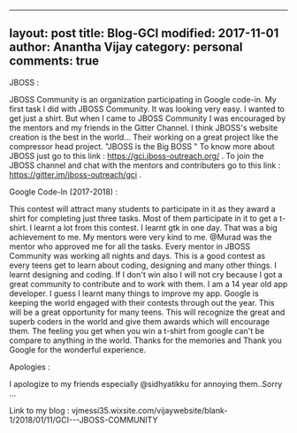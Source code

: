  ---
 layout: post
 title: Blog-GCI
 modified: 2017-11-01
 author: Anantha Vijay
 category: personal
 comments: true
 ---
 
 JBOSS :
 
 JBOSS Community is an organization participating in Google code-in. My first task I did with JBOSS Community. It was looking very easy. I wanted to get just a shirt. But when I came to JBOSS Community I was encouraged by the mentors and my friends in the Gitter Channel. I think JBOSS's website creation is the best in the world... Their working on a great project like the compressor head project.
 "JBOSS is the Big BOSS "
 To know more about JBOSS just go to this link : https://gci.jboss-outreach.org/ .
 To join the JBOSS channel and chat with the mentors and contributers go to this link : https://gitter.im/jboss-outreach/gci .
 
 Google Code-In (2017-2018) :
 
 This contest will attract many students to participate in it as they award a shirt for completing just three tasks. Most of them participate in it to get a t-shirt. I learnt a lot from this contest. I learnt gtk in one day. That was a big achievement to me. My mentors were very kind to me. @Murad was the mentor who approved me for all the tasks. Every mentor in JBOSS Community was working all nights and days. This is a good contest as every teens get to learn about coding, designing and many other things. I learnt designing and coding. If I don't win also I will not cry because I got a great community to contribute and to work with them. I am a 14 year old app developer. I guess I learnt many things to improve my app. Google is keeping the world engaged with their contests through out the year. This will be a great opportunity for many teens. This will recognize the great and superb coders in the world and give them awards which will encourage them. The feeling you get when you win a t-shirt from google can't be compare to anything in the world. Thanks for the memories and Thank you Google for the wonderful experience.
 
 Apologies :
 
 I apologize to my friends especially @sidhyatikku for annoying them..Sorry ...
 
 Link to my blog : vjmessi35.wixsite.com/vijaywebsite/blank-1/2018/01/11/GCI---JBOSS-COMMUNITY
